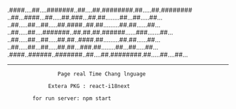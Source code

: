 .####....##....#######..##....##.########.##.....##.########
..##...####...##.....##.###...##.##........##...##.....##...
..##.....##...##.....##.####..##.##.........##.##......##...
..##.....##....#######..##.##.##.######......###.......##...
..##.....##...##.....##.##..####.##.........##.##......##...
..##.....##...##.....##.##...###.##........##...##.....##...
.####..######..#######..##....##.########.##.....##....##...

---

                    Page real Time Chang lnguage

                 Extera PKG : react-i18next

            for run server: npm start
